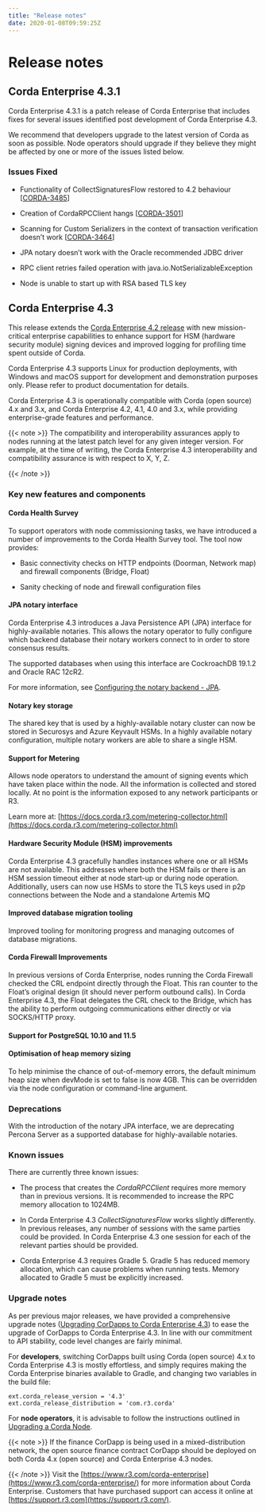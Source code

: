 ```yaml
---
title: "Release notes"
date: 2020-01-08T09:59:25Z
---
```



# Release notes

## Corda Enterprise 4.3.1
Corda Enterprise 4.3.1 is a patch release of Corda Enterprise that includes fixes for several issues identified post development of Corda Enterprise 4.3.

We recommend that developers upgrade to the latest version of Corda as soon as possible. Node operators should upgrade if they believe they might be affected by one or more of the issues listed below.


### Issues Fixed

* Functionality of CollectSignaturesFlow restored to 4.2 behaviour [[CORDA-3485](https://r3-cev.atlassian.net/browse/CORDA-3485)]


* Creation of CordaRPCClient hangs [[CORDA-3501](https://r3-cev.atlassian.net/browse/CORDA-3501)]


* Scanning for Custom Serializers in the context of transaction verification doesn’t work [[CORDA-3464](https://r3-cev.atlassian.net/browse/CORDA-3464)]


* JPA notary doesn’t work with the Oracle recommended JDBC driver


* RPC client retries failed operation with java.io.NotSerializableException


* Node is unable to start up with RSA based TLS key



## Corda Enterprise 4.3
This release extends the [Corda Enterprise 4.2 release](https://docs.corda.r3.com/releases/4.2/release-notes-enterprise.html) with new mission-critical enterprise capabilities to enhance support for HSM (hardware security module) signing devices and improved logging for profiling time spent outside of Corda.

Corda Enterprise 4.3 supports Linux for production deployments, with Windows and macOS support for development and demonstration purposes only. Please refer to product documentation for details.

Corda Enterprise 4.3 is operationally compatible with Corda (open source) 4.x and 3.x, and Corda Enterprise 4.2, 4.1, 4.0 and 3.x, while providing enterprise-grade features and performance.


{{< note >}}
The compatibility and interoperability assurances apply to nodes running at the latest patch level for any given integer version.
                    For example, at the time of writing, the Corda Enterprise 4.3 interoperability and compatibility assurance is with respect to X, Y, Z.


{{< /note >}}

### Key new features and components

#### Corda Health Survey
To support operators with node commissioning tasks, we have introduced a number of improvements to the Corda Health Survey tool. The tool now provides:


* Basic connectivity checks on HTTP endpoints (Doorman, Network map) and firewall components (Bridge, Float)


* Sanity checking of node and firewall configuration files



#### JPA notary interface
Corda Enterprise 4.3 introduces a Java Persistence API (JPA) interface for highly-available notaries. This allows the notary
                        operator to fully configure which backend database their notary workers connect to in order to store consensus results.

The supported databases when using this interface are CockroachDB 19.1.2 and Oracle RAC 12cR2.

For more information, see [Configuring the notary backend - JPA](running-a-notary-cluster/installing-jpa.md).


#### Notary key storage
The shared key that is used by a highly-available notary cluster can now be stored in Securosys and Azure Keyvault HSMs. In a highly available notary configuration, multiple notary workers are able to share a single HSM.


#### Support for Metering
Allows node operators to understand the amount of signing events which have taken place within the node. All the information is collected and stored locally. At no point is the information exposed to any network participants or R3.

Learn more at: [https://docs.corda.r3.com/metering-collector.html](https://docs.corda.r3.com/metering-collector.html)


#### Hardware Security Module (HSM) improvements
Corda Enterprise 4.3 gracefully handles instances where one or all HSMs are not available. This addresses where both the HSM fails or there is an HSM session timeout either at node start-up or during node operation.
                        Additionally, users can now use HSMs to store the TLS keys used in p2p connections between the Node and a standalone Artemis MQ


#### Improved database migration tooling
Improved tooling for monitoring progress and managing outcomes of database migrations.


#### Corda Firewall Improvements
In previous versions of Corda Enterprise, nodes running the Corda Firewall checked the CRL endpoint directly through the Float. This ran counter to the Float’s original design (it should never perform outbound calls). In Corda Enterprise 4.3, the Float delegates the CRL check to the Bridge, which has the ability to perform outgoing communications either directly or via SOCKS/HTTP proxy.


#### Support for PostgreSQL 10.10 and 11.5

#### Optimisation of heap memory sizing
To help minimise the chance of out-of-memory errors, the default minimum heap size when devMode is set to false is now 4GB. This can be overridden via the node configuration or command-line argument.


### Deprecations
With the introduction of the notary JPA interface, we are deprecating Percona Server as a supported database for
                    highly-available notaries.


### Known issues
There are currently three known issues:


* The process that creates the *CordaRPCClient* requires more memory than in previous versions. It is recommended to increase the RPC memory allocation to 1024MB.


* In Corda Enterprise 4.3 *CollectSignaturesFlow* works slightly differently. In previous releases, any number of sessions with the same parties could be provided. In Corda Enterprise 4.3 one session for each of the relevant parties should be provided.


* Corda Enterprise 4.3 requires Gradle 5. Gradle 5 has reduced memory allocation, which can cause problems when running tests. Memory allocated to Gradle 5 must be explicitly increased.



### Upgrade notes
As per previous major releases, we have provided a comprehensive upgrade notes ([Upgrading CorDapps to Corda Enterprise 4.3](app-upgrade-notes-enterprise.md)) to ease the upgrade
                    of CorDapps to Corda Enterprise 4.3. In line with our commitment to API stability, code level changes are fairly minimal.

For **developers**, switching CorDapps built using Corda (open source) 4.x to Corda Enterprise 4.3 is mostly effortless,
                    and simply requires making the Corda Enterprise binaries available to Gradle, and changing two variables in the build file:

```shell
ext.corda_release_version = '4.3'
ext.corda_release_distribution = 'com.r3.corda'
```
For **node operators**, it is advisable to follow the instructions outlined in [Upgrading a Corda Node](node-upgrade-notes.md).


{{< note >}}
If the finance CorDapp is being used in a mixed-distribution network, the open source finance contract CorDapp should be deployed on both Corda 4.x (open source) and Corda Enterprise 4.3 nodes.


{{< /note >}}
Visit the [https://www.r3.com/corda-enterprise](https://www.r3.com/corda-enterprise/) for more information about Corda Enterprise.
                    Customers that have purchased support can access it online at  [https://support.r3.com](https://support.r3.com/).


